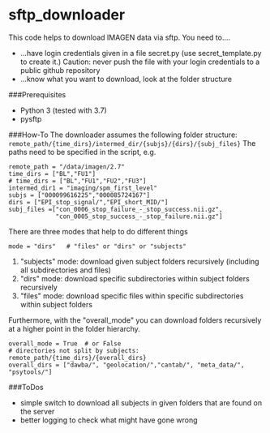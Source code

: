 # sftp_downloader

This code helps to download IMAGEN data via sftp.
You need to....
* ...have login credentials given in a file secret.py (use secret_template.py to create it.) Caution: never push the file with your login credentials to a public github repository
* ...know what you want to download, look at the folder structure

###Prerequisites
* Python 3 (tested with 3.7)
* pysftp

###How-To
The downloader assumes the following folder structure:
``remote_path/{time_dirs}/intermed_dir/{subjs}/{dirs}/{subj_files}``
The paths need to be specified in the script, e.g.
```
remote_path = "/data/imagen/2.7"
time_dirs = ["BL","FU1"]
# time_dirs = ["BL","FU1","FU2","FU3"]
intermed_dir1 = "imaging/spm_first_level"
subjs = ["000099616225","000085724167"]
dirs = ["EPI_stop_signal/","EPI_short_MID/"]
subj_files =["con_0006_stop_failure_-_stop_success.nii.gz",
             "con_0005_stop_success_-_stop_failure.nii.gz"]

```


There are three modes that help to do different things
```
mode = "dirs"   # "files" or "dirs" or "subjects"
```
1. "subjects" mode: download given subject folders recursively (including all subdirectories and files)
2. "dirs" mode: download specific subdirectories within subject folders recursively
3. "files" mode: download specific files within specific subdirectories within subject folders
    
Furthermore, with the "overall_mode" you can download folders recursively at a higher point in the folder hierarchy.
```
overall_mode = True  # or False
# directories not split by subjects:  remote_path/{time_dirs}/{overall_dirs}
overall_dirs = ["dawba/", "geolocation/","cantab/", "meta_data/", "psytools/"]
```

###ToDos
* simple switch to download all subjects in given folders that are found on the server
* better logging to check what might have gone wrong

